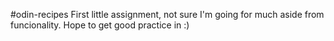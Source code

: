 #odin-recipes
First little assignment, not sure I'm going for much aside from funcionality. Hope to get good practice in :)
